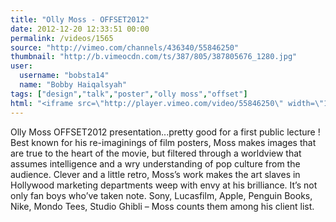 ```yaml
---
title: "Olly Moss - OFFSET2012"
date: 2012-12-20 12:33:51 00:00
permalink: /videos/1565
source: "http://vimeo.com/channels/436340/55846250"
thumbnail: "http://b.vimeocdn.com/ts/387/805/387805676_1280.jpg"
user:
  username: "bobsta14"
  name: "Bobby Haiqalsyah"
tags: ["design","talk","poster","olly moss","offset"]
html: "<iframe src=\"http://player.vimeo.com/video/55846250\" width=\"1280\" height=\"720\" frameborder=\"0\" webkitAllowFullScreen mozallowfullscreen allowFullScreen></iframe>"
---
```


Olly Moss OFFSET2012 presentation...pretty good for a first public lecture ! Best known for his re-imaginings of film posters, Moss makes images that are true to the heart of the movie, but filtered through a worldview that assumes intelligence and a wry understanding of pop culture from the audience. Clever and a little retro, Moss’s work makes the art slaves in Hollywood marketing departments weep with envy at his brilliance. It’s not only fan boys who’ve taken note. Sony, Lucasfilm, Apple, Penguin Books, Nike, Mondo Tees, Studio Ghibli – Moss counts them among his client list.
